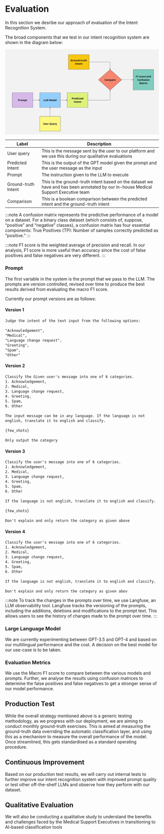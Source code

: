 # Evaluation

In this section we desribe our approach of evaluation of the Intent Recognition System.

The broad components that we test in our intent recognition system are shown in the diagram below:

![Evaluation Framework for Intent Recognition System](img/Evaluation_framework.jpg)

| Label     | Description |
| ----------- | ----------- |
| User query | This is the message sent by the user to our platform and we use this during our qualitative evaluations|
| Predicted Intent     | This is the output of the GPT model given the prompt and the user message as the input |
| Prompt  | The instruction given to the LLM to execute  |
| Ground-truth Intent  | This is the ground-truth intent based on the dataset we have and has been annotated by our in-house Medical Support Executive team |
| Comparison | This is a boolean comparison between the predicted intent and the ground-truth intent|


:::note
A confusion matrix represents the predictive performance of a model on a dataset. For a binary class dataset (which consists of, suppose, “positive” and “negative” classes), a confusion matrix has four essential components: True Positives (TP): Number of samples correctly predicted as “positive.” 
:::

:::note
F1 score is the weighted average of precision and recall. In our analysis, F1 score is more useful than accuracy since the cost of false positives and false negatives are very different.
:::


### Prompt
The first variable in the system is the prompt that we pass to the LLM. The prompts are version controlled, revised over time to produce the best results derived from evaluating the macro F1 score.

Currently our prompt versions are as follows:

#### Version 1
```
Judge the intent of the text input from the following options:

"Acknowledgement",
"Medical",
"Language change request",
"Greeting",
"Spam",
"Other"
```

#### Version 2
```
Classify the Given user's message into one of 6 categories.
1. Acknowledgement,
2. Medical,
3. Language change request,
4. Greeting,
5. Spam,
6. Other

The input message can be in any language. If the language is not english, translate it to english and classify.

{few_shots}

Only output the category
```

#### Version 3
```
Classify the user's message into one of 6 categories.
1. Acknowledgement,
2. Medical,
3. Language change request,
4. Greeting,
5. Spam,
6. Other

If the language is not english, translate it to english and classify.

{few_shots}

Don't explain and only return the category as given above
```

#### Version 4
```
Classify the user's message into one of 6 categories.
1. Acknowledgement,
2. Medical,
3. Language change request,
4. Greeting,
5. Spam,
6. Other

If the language is not english, translate it to english and classify.

Don't explain and only return the category as given abov
```

:::note
To track the changes in the prompts over time, we use Langfuse, an LLM observability tool. Langfuse tracks the versioning of the prompts, including the additions, deletions and modifications to the prompt text. This allows users to see the history of changes made to the prompt over time.
:::

### Large Language Model
We are currently experimenting between GPT-3.5 and GPT-4 and based on our multilingual performance and the cost. A decision on the best model for our use-case is to be taken.


### Evaluation Metrics
We use the Macro F1 score to compare between the various models and prompts. Further, we analyse the results using confusion matrices to determine the false positives and false negatives to get a stronger sense of our model performance.

## Production Test
While the overall strategy mentioned above is a generic testing methodology, as we progress with our deployment, we are aiming to conduct monthly ground-truth exercises. This is aimed at measuring the ground-truth data overriding the automatic classification layer, and using this as a mechanism to measure the overall performance of the model. Once streamlined, this gets standardised as a standard operating procedure.

## Continuous Improvement
Based on our production test results, we will carry out internal tests to further improve our intent recognition system with improved prompt quality or test other off-the-shelf LLMs and observe how they perform with our dataset.

## Qualitative Evaluation
We will also be conducting a qualitative study to understand the benefits and challenges faced by the Medical Support Executives in transitioning to AI-based classification tools

